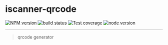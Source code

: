# iscanner-qrcode

[![NPM version][npm-image]][npm-url]
[![build status][travis-image]][travis-url]
[![Test coverage][coveralls-image]][coveralls-url]
[![node version][node-image]][node-url]

[npm-image]: http://img.shields.io/npm/v/iscanner-qrcode.svg?style=flat-square
[npm-url]: http://npmjs.org/package/iscanner-qrcode
[travis-image]: https://img.shields.io/travis/iscanner/iscanner-qrcode.svg?style=flat-square
[travis-url]: https://travis-ci.org/iscanner/iscanner-qrcode
[coveralls-image]: https://img.shields.io/coveralls/iscanner/iscanner-qrcode.svg?style=flat-square
[coveralls-url]: https://coveralls.io/r/iscanner/iscanner-qrcode?branch=master
[node-image]: https://img.shields.io/badge/node.js-%3E=8-green.svg?style=flat-square
[node-url]: http://nodejs.org/download/

---

> qrcode generator
